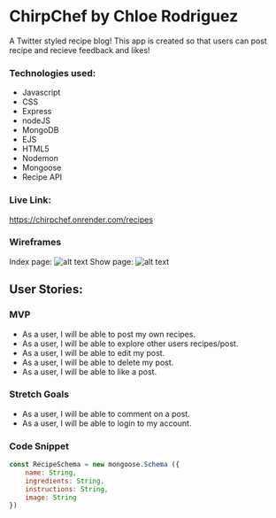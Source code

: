 # ChirpChef by Chloe Rodriguez
A Twitter styled recipe blog!
This app is created so that users can post recipe and recieve feedback and likes!

### Technologies used: 
* Javascript
* CSS
* Express
* nodeJS
* MongoDB
* EJS
* HTML5
* Nodemon
* Mongoose
* Recipe API

### Live Link:
https://chirpchef.onrender.com/recipes

### Wireframes
Index page:
![alt text](https://imgur.com/8jJEInV.png)
Show page:
![alt text](https://imgur.com/BbnswjX.png)

## User Stories:
### MVP
* As a user, I will be able to post my own recipes.
* As a user, I will be able to explore other users recipes/post.
* As a user, I will be able to edit my post.
* As a user, I will be able to delete my post.
* As a user, I will be able to like a post.

### Stretch Goals
* As a user, I will be able to comment on a post.
* As a user, I will be able to login to my account.

### Code Snippet
```js
const RecipeSchema = new mongoose.Schema ({
    name: String,
    ingredients: String,
    instructions: String,
    image: String
})
```
